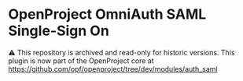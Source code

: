 # OpenProject OmniAuth SAML Single-Sign On

:warning: This repository is archived and read-only for historic versions. This plugin is now part of the OpenProject core at https://github.com/opf/openproject/tree/dev/modules/auth_saml
